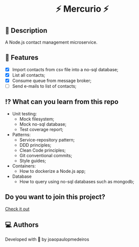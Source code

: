 <h1 align="center">
    ⚡ Mercurio ⚡
</h1>

## 📜 Description

A Node.js contact management microservice.

## 🧠 Features

- [x] Import contacts from csv file into a no-sql database;
- [x] List all contacts;
- [x] Consume queue from message broker;
- [ ] Send e-mails to list of contacts;

## ⁉️ What can you learn from this repo

- Unit testing:
  - Mock filesystem;
  - Mock no-sql database;
  - Test coverage report;
- Patterns:
  - Service-repository pattern;
  - DDD principles;
  - Clean Code principles;
  - Git conventional commits;
  - Style guides;
- Containers:
  - How to dockerize a Node.js app;
- Database
  - How to query using no-sql databases such as mongodb;

## Do you want to join this project?

[Check it out](./.github/contribution.md)

## 💻 Authors

Developed with 💖 by joaopaulopmedeiros
